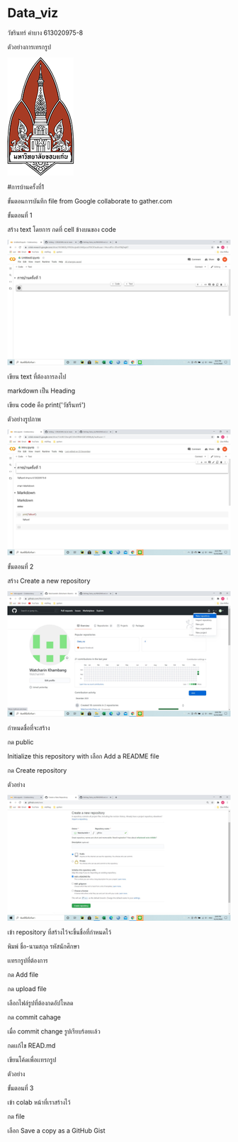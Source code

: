 # Data_viz

วัชรินทร์ คำบาง 613020975-8

ตัวอย่างการเทรกรูป

![README](unnamed.png)

#การบ้านครั้งที่1

ขั้นตอนการบันทึก file from Google collaborate to gather.com

ขั้นตอนที่ 1 

สร้าง text โดยการ กดที่ cell ข้างบนของ code

![README](messageImage_1608730347993.jpg)

เขียน text ที่ต้องการลงไป

markdown เป็น Heading

เขียน code คือ print('วัชรืนทร์')

ตัวอย่างรูปภาพ
         
![README](messageImage_1608730541320.jpg)
         
ขั้นตอนที่ 2

สร้าง Create a new repository

![README](messageImage_1608731221897.jpg)

กำหนดชื่อที่จะสร้าง

กด public 

Initialize this repository with เลือก Add a README file

กด Create repository

ตัวอย่าง
         
![README](messageImage_1608731372273.jpg)         
         
         
เข้า repository ที่สร้างไว้จะขึ้นชื่อที่กำหนดไว้

พิมพ์ ชื่อ-นามสกุล รหัสนักศึกษา

เเทรกรูปที่ต้องการ

กด Add file 

กด upload file

เลือกไฟล์รูปที่ต้องกดอัปโหลด 

กด commit cahage

เมื่อ commit change รูปเรียบร้อยเเล้ว

กดเเก้ไข READ.md

เขียนโค้ดเพื่อเเทรกรูป 

ตัวอย่าง
         
         
ขั้นตอนที่ 3

เข้า colab หน้าที่เราสร้างไว้ 

กด file 

เลือก Save a copy as a GitHub Gist
                 
                 
                 
                 
                 
                 
                 
                 
                 
         
